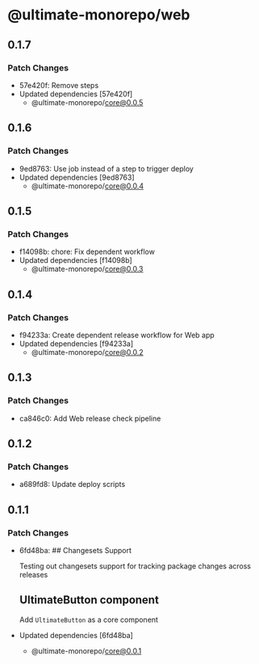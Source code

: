 # @ultimate-monorepo/web

## 0.1.7

### Patch Changes

- 57e420f: Remove steps
- Updated dependencies [57e420f]
  - @ultimate-monorepo/core@0.0.5

## 0.1.6

### Patch Changes

- 9ed8763: Use job instead of a step to trigger deploy
- Updated dependencies [9ed8763]
  - @ultimate-monorepo/core@0.0.4

## 0.1.5

### Patch Changes

- f14098b: chore: Fix dependent workflow
- Updated dependencies [f14098b]
  - @ultimate-monorepo/core@0.0.3

## 0.1.4

### Patch Changes

- f94233a: Create dependent release workflow for Web app
- Updated dependencies [f94233a]
  - @ultimate-monorepo/core@0.0.2

## 0.1.3

### Patch Changes

- ca846c0: Add Web release check pipeline

## 0.1.2

### Patch Changes

- a689fd8: Update deploy scripts

## 0.1.1

### Patch Changes

- 6fd48ba: ## Changesets Support

  Testing out changesets support for tracking package changes across releases

  ## UltimateButton component

  Add `UltimateButton` as a core component

- Updated dependencies [6fd48ba]
  - @ultimate-monorepo/core@0.0.1
